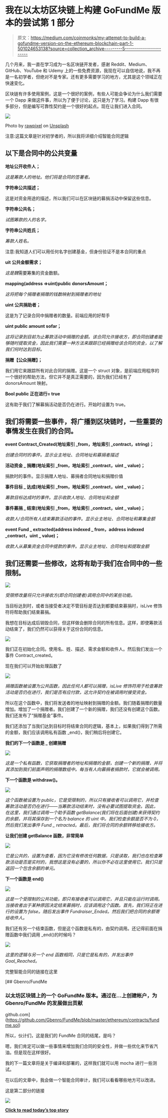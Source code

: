 # 我在以太坊区块链上构建 GoFundMe 版本的尝试第 1 部分

> 原文：<https://medium.com/coinmonks/my-attempt-to-build-a-gofundme-version-on-the-ethereum-blockchain-part-1-501024653138?source=collection_archive---------5----------------------->

几个月来，我一直在学习成为一名区块链开发者，感谢 Reddit、Medium、GitHub、YouTube 和 Udemy 上的一些免费资源，我现在可以自信地说，我不再是一名初学者，但绝对不是专家。还有更多需要学习的地方，尤其是这个领域正在快速变化。

区块链有许多使用案例，这是一个很好的案例，有些人可能会争论为什么我们需要一个 Dapp 来做这件事，所以为了便于讨论，这只是为了学习。构建 Dapp 有很多部分，但是编写可靠性契约是一个很好的起点。现在让我们进入合同。

![](img/43571e605fb6adf9af09ce057732cdfe.png)

Photo by [rawpixel](https://unsplash.com/@rawpixel?utm_source=medium&utm_medium=referral) on [Unsplash](https://unsplash.com?utm_source=medium&utm_medium=referral)

注意:这篇文章是针对初学者的，所以我将详细介绍智能合同逻辑

## **以下是合同中的公共变量**

**地址公开收件人；**

*这是筹款人的地址。他们将是合同的签署者。*

**字符串公共描述；**

这是对资金用途的描述，所以我们可以在区块链的募捐活动中保留这些信息。

**字符串公共名；**

*试图筹款的人的名字。*

**字符串公共姓氏；**

*筹款人姓名。*

注意:我知道人们可以用任何名字创建基金，但身份验证不是本合同的重点

**uit 公共金额需求；**

*这是魏*需要筹集的资金数额。

**mapping(address =>uint)public donorsAmount；**

*这将把每个捐赠者捐赠的钱数映射到捐赠者的地址*

**uint 公共捐助者；**

这是为了记录合同中捐赠者的数量。前端应用的好帮手

**uint public amount sofar；**

*这将记录到目前为止筹款活动中捐赠的金额。该合同允许接收方，即合同创建者能够随时提取资金，因此我们需要一种方法来跟踪已经捐赠给该合同的资金，以了解我们何时达到目标。*

**捐赠【公众捐赠】；**

我们用它来跟踪所有对此合同的捐赠。这是一个 struct 对象，是前端应用程序的一个很好的帮助方法，但它并不是真正需要的，因为我们已经有了 donorsAmount 映射。

**Bool public 正在进行= true**

这有助于我们了解募捐活动是否仍在进行。开始时设置为 true。

## 我们将需要一些事件，将广播到区块链时，一些重要的事情发生在我们的合同。

**event Contract_Created(地址索引 _from，地址索引 _contract，string)；**

*创建合同时的事件。显示业主地址、合同地址和募捐者描述*

**活动资金 _ 捐赠(地址索引 _from，地址索引 _contract，uint _ value)；**

捐款时的事件。显示捐赠人地址、募捐者合同地址和捐赠价值

**事件目标 _ 达成(地址索引 _from，地址索引 _contract，uint _ value)；**

*筹款目标达成时的事件。显示收款人地址、合同地址和金额*

**事件募捐 _ 结束(地址索引 _from，地址索引 _contract，uint _ value)；**

*收款人/合同所有人结束筹款活动的事件。显示业主地址、合同地址和筹集金额*

**event Fund _ extracted(address indexed _ from，address indexed _contract，uint _ value)；**

*收款人从募集资金合同中提款的事件。显示业主地址、合同地址和提取金额*

## 我们还需要一些修改，这将有助于我们在合同中的一些限制。

![](img/e7d1c7de34105fa521abef638c7ae3e8.png)

*受限修改量将只允许接收方(即合同创建者)调用合同中的某些功能。*

当目标达到时，或者当接受者决定不管目标是否达到都要结束募捐时，isLive 修饰符将帮助我们结束募捐。

我想在目标达成后销毁合同，但这样做会删除合同的所有信息。这样，即使筹款活动结束了，我们仍然可以获得关于这份合同的信息。

![](img/7843ce11c0719dae7ace55a2f9b05909.png)

我们正在初始化合同。使用名、姓、描述、需求金额和收件人。然后我们发出一个事件 Contract_created。

现在我们可以开始处理函数了

![](img/04ec77442d8684f85b96daa1616ef2c4.png)

*捐赠函数被设置为公共函数，因此任何人都可以捐赠，isLive 修饰符用于检查筹款活动是否仍在进行，我们是否有应付款，这允许契约在被调用时接受资金。*

所以在这个函数中，我们将发送者的地址映射到捐赠的金额。我们随着捐赠的数量增加。增加了一个捐赠者。我们创建了一个新的捐赠，我们还没有创建这个函数。我们还发布了“捐赠基金”事件。

我们还添加了当我们达到目标时将结束合同的逻辑，基本上，如果我们得到了所需的金额，我们应该调用私有函数 _end()，我们稍后将创建它。

**我们的下一个函数是 _ 创建捐赠**

![](img/d97ba32a3fae841d57854c0d02b2ce52.png)

*这是一个私有函数，它获取捐赠者的地址和捐赠的金额，创建一个新的捐赠，并将其添加到我们前面声明的捐赠数组中。每当有人向募捐者捐款时，它就会被调用。*

**下一个函数是 withdraw()。**

![](img/eb2a2f24c328b1f39c6fe621ed197400.png)

*这个函数被设置为 public，它是受限制的，所以只有接收者可以调用它，并检查筹款活动是否仍在进行——当筹款活动结束时，没有必要试图提取资金。因此，在这里，我们通过调用一个助手函数 getBalance(我们将在后面创建)来获得契约的余额，并将其保存到一个名为 balance 的 uint 中。我们检查余额是否不为 0，然后我们发出事件 Fund _ retracted。最后，我们将合同的余额转移给接收方。*

**让我们创建 getBalance 函数，非常简单**

![](img/803def5121ffe1d7bcdc8dafb45903a3.png)

*它是公共的，设置为查看，因为它没有修改任何数据，只是读取，我们也在检查筹款活动是否是实时的，我想这是没有必要的，所以你不必在这里使用它。我们只是返回一个包含余额的单元。*

**下一个函数是 end()**

![](img/9ce6b9fd678a2629d14b46492e70af92.png)

*这是一个受限制的公共功能，即只有接收者可以调用它，并且只能在运行时调用。当接收者出于某种原因决定结束募捐时，应该调用这个函数。首先，我们将正在进行的设置为 false。随后发出事件 Fundraiser_Ended。然后我们把合同的余额寄给收件人。*

我们还有另一个结束函数，但是这个函数是私有的，由契约调用。还记得前面在捐赠函数中我们调用 _end()的时候吗？

![](img/5e26ca3e4aded5e261a0c4bcc7b2e875.png)

*这里的逻辑与另一个 end 函数相同，只是它是私有的，并发出事件 Goal_Reached。*

完整智能合同的链接在这里

[](https://github.com/Gbenro/FundMe/blob/master/ethereum/contracts/fundme.sol) [## Gbenro/FundMe

### 以太坊区块链上的一个 GoFundMe 版本。通过在…上创建帐户，为 Gbenro/FundMe 的发展做出贡献

github.com](https://github.com/Gbenro/FundMe/blob/master/ethereum/contracts/fundme.sol) 

所以，伙计们，这是我们的 FundMe 合同的结尾，是吗？

嗯，我们肯定可以做一些事情来增加我们合同的安全性，并做一些优化来节省汽油。但是现在这样很好。

我的下一篇文章将是关于编译和部署的，这样我们就可以用 mocha 进行一些测试。

在以后的文章中，我会做一个智能合同审计，我们可以看看哪些地方可以改进。

这是第二部分的链接

[![](img/449450761cd76f44f9ae574333f9e9af.png)](http://bit.ly/2G71Sp7)

[**Click to read today’s top story**](http://bit.ly/2G71Sp7)